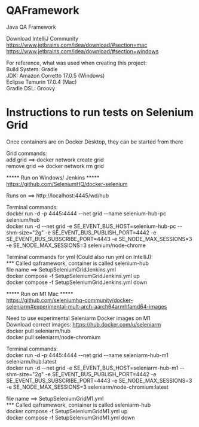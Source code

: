 # QAFramework
Java QA Framework

Download IntelliJ Community \
https://www.jetbrains.com/idea/download/#section=mac \
https://www.jetbrains.com/idea/download/#section=windows 

For reference, what was used when creating this project: \
Build System: Gradle \
JDK: Amazon Corretto 17.0.5 (Windows) \
     Eclipse Temurin 17.0.4 (Mac) \
Gradle DSL: Groovy 

# Instructions to run tests on Selenium Grid
Once containers are on Docker Desktop, they can be started from there 

Grid commands: \
add grid ==> docker network create grid \
remove grid ==> docker network rm grid 

***** Run on Windows/ Jenkins ***** \
https://github.com/SeleniumHQ/docker-selenium


Runs on ==> http://localhost:4445/wd/hub

Terminal commands: \
docker run -d -p 4445:4444 --net grid --name selenium-hub-pc selenium/hub \
docker run -d --net grid -e SE_EVENT_BUS_HOST=selenium-hub-pc 
--shm-size="2g" -e SE_EVENT_BUS_PUBLISH_PORT=4442 
-e SE_EVENT_BUS_SUBSCRIBE_PORT=4443 -e SE_NODE_MAX_SESSIONS=3 
-e SE_NODE_MAX_SESSIONS=3 selenium/node-chrome

Terminal commands for yml (Could also run yml on IntelliJ): \
*** Called qaframework, container is called selenium-hub \
file name ==> SetupSeleniumGridJenkins.yml \
docker compose -f SetupSeleniumGridJenkins.yml up \
docker compose -f SetupSeleniumGridJenkins.yml down


***** Run on M1 Mac ***** \
https://github.com/seleniumhq-community/docker-seleniarm#experimental-mult-arch-aarch64armhfamd64-images

Need to use experimental Seleniarm Docker images on M1 \
Download correct images: https://hub.docker.com/u/seleniarm \
docker pull seleniarm/hub \
docker pull seleniarm/node-chromium

Terminal commands: \
docker run -d -p 4445:4444 --net grid --name seleniarm-hub-m1 seleniarm/hub:latest \
docker run -d --net grid -e SE_EVENT_BUS_HOST=seleniarm-hub-m1 
--shm-size="2g" -e SE_EVENT_BUS_PUBLISH_PORT=4442 
-e SE_EVENT_BUS_SUBSCRIBE_PORT=4443 -e SE_NODE_MAX_SESSIONS=3 
-e SE_NODE_MAX_SESSIONS=3 seleniarm/node-chromium:latest

file name ==> SetupSeleniumGridM1.yml \
*** Called qaframework, container is called seleniarm-hub \
docker compose -f SetupSeleniumGridM1.yml up \
docker compose -f SetupSeleniumGridM1.yml down
